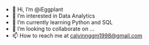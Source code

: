 - 👋 Hi, I’m @iEggplant
- 👀 I’m interested in Data Analytics
- 🌱 I’m currently learning Python and SQL
- 💞️ I’m looking to collaborate on ...
- 📫 How to reach me at calvinnggm1998@gmail.com

<!---
iEggplant/iEggplant is a ✨ special ✨ repository because its `README.md` (this file) appears on your GitHub profile.
You can click the Preview link to take a look at your changes.
--->
